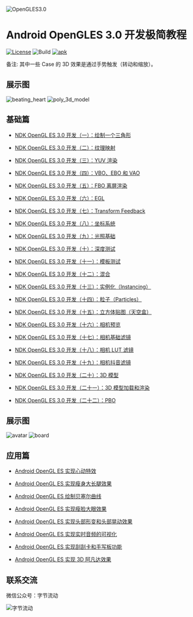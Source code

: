 ![OpenGLES3.0](https://github.com/githubhaohao/NDK_OpenGLES_3_0/blob/master/doc/img/opengles.png)

# Android OpenGLES 3.0 开发极简教程

[![License](https://img.shields.io/badge/License-Apache%202.0-blue.svg)](https://github.com/githubhaohao/NDK_OpenGLES_3_0/blob/master/LICENSE.txt)
![Build](https://img.shields.io/badge/build-passing-brightgreen)
[![apk](https://img.shields.io/badge/APK-download-green.svg)](https://github.com/githubhaohao/NDK_OpenGLES_3_0/raw/master/doc/OepnGLES.apk)


备注: 其中一些 Case 的 3D 效果是通过手势触发（转动和缩放）。

## 展示图

![beating_heart](https://github.com/githubhaohao/NDK_OpenGLES_3_0/blob/master/gif/beating_heart.gif)
![poly_3d_model](https://github.com/githubhaohao/NDK_OpenGLES_3_0/blob/master/gif/poly.gif)

## 基础篇

- [NDK OpenGL ES 3.0 开发（一）：绘制一个三角形](https://www.jianshu.com/p/3f3518194066)

- [NDK OpenGL ES 3.0 开发（二）：纹理映射](https://www.jianshu.com/p/545e96798c68)

- [NDK OpenGL ES 3.0 开发（三）：YUV 渲染](https://www.jianshu.com/p/224892abfc33)

- [NDK OpenGL ES 3.0 开发（四）：VBO、EBO 和 VAO](https://www.jianshu.com/p/e51b693eb1ff)

- [NDK OpenGL ES 3.0 开发（五）：FBO 离屏渲染](https://www.jianshu.com/p/2596f1e758c7)

- [NDK OpenGL ES 3.0 开发（六）：EGL](https://www.jianshu.com/p/44f280abaf53)

- [NDK OpenGL ES 3.0 开发（七）：Transform Feedback](https://www.jianshu.com/p/ff103464a84f)

- [NDK OpenGL ES 3.0 开发（八）：坐标系统](https://www.jianshu.com/p/aee250678e77)

- [NDK OpenGL ES 3.0 开发（九）：光照基础](https://www.jianshu.com/p/882bd2b9dfe3)

- [NDK OpenGL ES 3.0 开发（十）：深度测试](https://www.jianshu.com/p/d024c23570b4)

- [NDK OpenGL ES 3.0 开发（十一）：模板测试](https://www.jianshu.com/p/5459bdca9a3b)

- [NDK OpenGL ES 3.0 开发（十二）：混合](https://www.jianshu.com/p/2bc344ef052c)

- [NDK OpenGL ES 3.0 开发（十三）：实例化（Instancing）](https://www.jianshu.com/p/7081421966f6)

- [NDK OpenGL ES 3.0 开发（十四）：粒子（Particles）](https://www.jianshu.com/p/9fc0adc3d7d5)

- [NDK OpenGL ES 3.0 开发（十五）：立方体贴图（天空盒）](https://www.jianshu.com/p/51108459934f)

- [NDK OpenGL ES 3.0 开发（十六）：相机预览](https://www.jianshu.com/p/74b0fcff8b66)

- [NDK OpenGL ES 3.0 开发（十七）：相机基础滤镜](https://www.jianshu.com/p/db17b4d48a1e)

- [NDK OpenGL ES 3.0 开发（十八）：相机 LUT 滤镜](https://www.jianshu.com/p/ae8091d321d1)

- [NDK OpenGL ES 3.0 开发（十九）：相机抖音滤镜](https://www.jianshu.com/p/b310559a2716)

- [NDK OpenGL ES 3.0 开发（二十）：3D 模型](https://www.jianshu.com/p/a07eaeb6824e)

- [NDK OpenGL ES 3.0 开发（二十一）：3D 模型加载和渲染](https://www.jianshu.com/p/c690872a036f)

- [NDK OpenGL ES 3.0 开发（二十二）：PBO](https://www.jianshu.com/p/80f0d0d83fb2)

## 展示图

![avatar](https://github.com/githubhaohao/NDK_OpenGLES_3_0/blob/master/gif/avatar.gif)
![board](https://github.com/githubhaohao/NDK_OpenGLES_3_0/blob/master/gif/draw_board.gif)

## 应用篇

- [Android OpenGL ES 实现心动特效](https://blog.csdn.net/Kennethdroid/article/details/104536532)

- [Android OpenGL ES 实现瘦身大长腿效果](https://blog.csdn.net/Kennethdroid/article/details/104546234)

- [Android OpenGL ES 绘制贝塞尔曲线](https://blog.csdn.net/Kennethdroid/article/details/104721096)

- [Android OpenGL ES 实现瘦脸大眼效果](https://blog.csdn.net/Kennethdroid/article/details/104907763)

- [Android OpenGL ES 实现头部形变和头部晃动效果](https://blog.csdn.net/Kennethdroid/article/details/105208054)

- [Android OpenGL ES 实现实时音频的可视化](https://blog.csdn.net/Kennethdroid/article/details/106128767)

- [Android OpenGL ES 实现刮刮卡和手写板功能](https://blog.csdn.net/Kennethdroid/article/details/106339286)

- [Android OpenGL ES 实现 3D 阿凡达效果](https://blog.csdn.net/Kennethdroid/article/details/106423475)

## 联系交流
微信公众号：字节流动

![字节流动](https://github.com/githubhaohao/NDK_OpenGLES_3_0/blob/master/doc/img/accountID.jpg)

